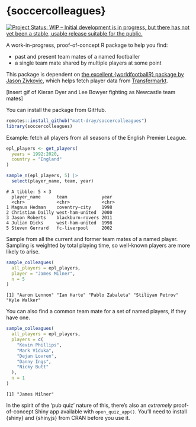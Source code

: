 
<!-- README.md is generated from README.Rmd. Please edit that file -->

# {soccercolleagues}

<!-- badges: start -->

[![Project Status: WIP – Initial development is in progress, but there
has not yet been a stable, usable release suitable for the
public.](https://www.repostatus.org/badges/latest/wip.svg)](https://www.repostatus.org/#wip)
<!-- badges: end -->

A work-in-progress, proof-of-concept R package to help you find:

-   past and present team mates of a named footballer
-   a single team mate shared by multiple players at some point

This package is dependent on [the excellent {worldfootballR} package by
Jason Zivkovic](https://jaseziv.github.io/worldfootballR/), which helps
fetch player data from [Transfermarkt](https://www.transfermarkt.com/).

\[Insert gif of Kieran Dyer and Lee Bowyer fighting as Newcastle team
mates\]

You can install the package from GitHub.

``` r
remotes::install_github("matt-dray/soccercolleagues")
library(soccercolleagues)
```

Example: fetch all players from all seasons of the English Premier
League.

``` r
epl_players <- get_players(
  years = 1992:2020,
  country = "England"
)

sample_n(epl_players, 5) |> 
  select(player_name, team, year)
```

    # A tibble: 5 × 3
      player_name      team             year 
      <chr>            <chr>            <chr>
    1 Magnus Hedman    coventry-city    1998 
    2 Christian Dailly west-ham-united  2000 
    3 Jason Roberts    blackburn-rovers 2011 
    4 Julian Dicks     west-ham-united  1998 
    5 Steven Gerrard   fc-liverpool     2002 

Sample from all the current and former team mates of a named player.
Sampling is weighted by total playing time, so well-known players are
more likely to arise.

``` r
sample_colleagues(
  all_players = epl_players,
  player = "James Milner",
  n = 5
)
```

    [1] "Aaron Lennon" "Ian Harte" "Pablo Zabaleta" "Stiliyan Petrov" "Kyle Walker"  

You can also find a common team mate for a set of named players, if they
have one.

``` r
sample_colleagues(
  all_players = epl_players,
  players = c(
    "Kevin Phillips",
    "Mark Viduka",
    "Dejan Lovren",
    "Danny Ings",
    "Nicky Butt"
  ),
  n = 1
)
```

    [1] "James Milner"

In the spirit of the ‘pub quiz’ nature of this, there’s also an
*extremely* proof-of-concept Shiny app available with `open_quiz_app()`.
You’ll need to install {shiny} and {shinyjs} from CRAN before you use
it.
